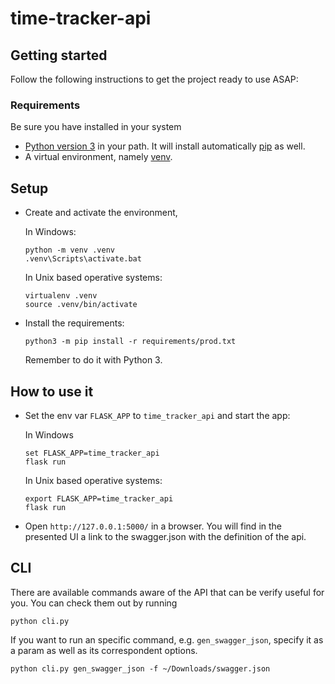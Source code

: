# time-tracker-api

## Getting started
Follow the following instructions to get the project ready to use ASAP:

### Requirements
Be sure you have installed in your system

- [Python version 3](https://www.python.org/download/releases/3.0/) in your path. It will install
automatically [pip](https://pip.pypa.io/en/stable/) as well.
- A virtual environment, namely [venv](https://docs.python.org/3/library/venv.html).

## Setup

- Create and activate the environment,
    
    In Windows:
    
    ``` 
    python -m venv .venv
    .venv\Scripts\activate.bat
    ```
        
    In Unix based operative systems: 
    ```
    virtualenv .venv
    source .venv/bin/activate
    ```
- Install the requirements:
    ```
    python3 -m pip install -r requirements/prod.txt
    ```
    Remember to do it with Python 3.

## How to use it
- Set the env var `FLASK_APP` to `time_tracker_api` and start the app:

    In Windows
    ```
    set FLASK_APP=time_tracker_api
    flask run
    ```
    In Unix based operative systems: 
    ```
    export FLASK_APP=time_tracker_api
    flask run
    ```

- Open `http://127.0.0.1:5000/` in a browser. You will find in the presented UI 
a link to the swagger.json with the definition of the api.


## CLI

There are available commands aware of the API that can be verify useful for you. You
can check them out by running

```angular2
python cli.py
```

If you want to run an specific command, e.g. `gen_swagger_json`, specify it as a param
as well as its correspondent options.

```angular2
python cli.py gen_swagger_json -f ~/Downloads/swagger.json
```